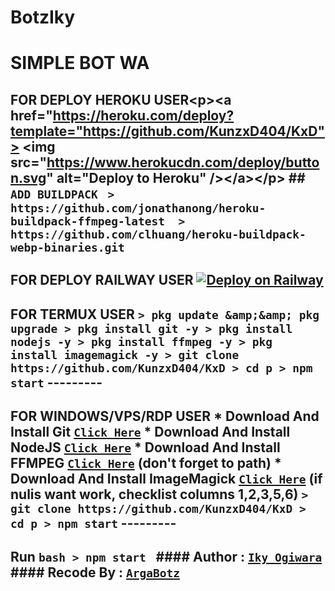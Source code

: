 # BotzIky

# SIMPLE BOT WA
## FOR DEPLOY HEROKU USER&lt;p>&lt;a href="https://heroku.com/deploy?template="https://github.com/KunzxD404/KxD"> &lt;img src="https://www.herokucdn.com/deploy/button.svg" alt="Deploy to Heroku" />&lt;/a>&lt;/p>  ## `ADD BUILDPACK`  ```  > https://github.com/jonathanong/heroku-buildpack-ffmpeg-latest  > https://github.com/clhuang/heroku-buildpack-webp-binaries.git  ```
## FOR DEPLOY RAILWAY USER  [![Deploy on Railway](https://railway.app/button.svg)](https://railway.app/new/template?template=https%3A%2F%2Fgithub.com%2FKunzxD404%2FKxD) 
## FOR TERMUX USER  ``` > pkg update &amp;&amp; pkg upgrade > pkg install git -y > pkg install nodejs -y > pkg install ffmpeg -y > pkg install imagemagick -y > git clone https://github.com/KunzxD404/KxD > cd p > npm start ```  --------- 
## FOR WINDOWS/VPS/RDP USER  * Download And Install Git [`Click Here`](https://git-scm.com/downloads) * Download And Install NodeJS [`Click Here`](https://nodejs.org/en/download) * Download And Install FFMPEG [`Click Here`](https://ffmpeg.org/download.html) (don't forget to path) * Download And Install ImageMagick [`Click Here`](https://imagemagick.org/script/download.php) (if nulis want work,  checklist columns 1,2,3,5,6)  ``` > git clone https://github.com/KunzxD404/KxD > cd p > npm start ```  --------- 

## Run  ```bash > npm start ```  #### Author : [`Iky Ogiwara`](https://youtube.com/channel/UCPw6D5zWZES_nb_FiUMUEHQ) #### Recode By : [`ArgaBotz`](https://www.youtube.com/channel/UCznuCE_SAfzrZeoH078FEDA)

